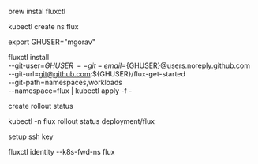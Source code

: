 brew instal fluxctl

kubectl create ns flux

export GHUSER="mgorav"


fluxctl install \
--git-user=${GHUSER} \
--git-email=${GHUSER}@users.noreply.github.com \
--git-url=git@github.com:${GHUSER}/flux-get-started \
--git-path=namespaces,workloads \
--namespace=flux | kubectl apply -f -

create rollout status

kubectl -n flux rollout status deployment/flux

setup ssh key

fluxctl identity --k8s-fwd-ns flux